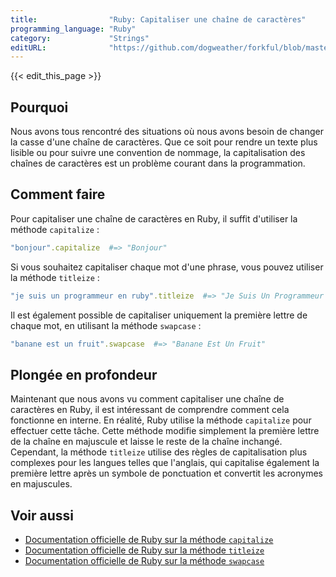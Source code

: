 ```yaml
---
title:                "Ruby: Capitaliser une chaîne de caractères"
programming_language: "Ruby"
category:             "Strings"
editURL:              "https://github.com/dogweather/forkful/blob/master/content/fr/ruby/capitalizing-a-string.md"
---
```


{{< edit_this_page >}}

## Pourquoi

Nous avons tous rencontré des situations où nous avons besoin de changer la casse d'une chaîne de caractères. Que ce soit pour rendre un texte plus lisible ou pour suivre une convention de nommage, la capitalisation des chaînes de caractères est un problème courant dans la programmation.

## Comment faire

Pour capitaliser une chaîne de caractères en Ruby, il suffit d'utiliser la méthode `capitalize` :

```Ruby
"bonjour".capitalize  #=> "Bonjour"
```

Si vous souhaitez capitaliser chaque mot d'une phrase, vous pouvez utiliser la méthode `titleize` :

```Ruby
"je suis un programmeur en ruby".titleize  #=> "Je Suis Un Programmeur En Ruby"
```

Il est également possible de capitaliser uniquement la première lettre de chaque mot, en utilisant la méthode `swapcase` :

```Ruby
"banane est un fruit".swapcase  #=> "Banane Est Un Fruit"
```

## Plongée en profondeur

Maintenant que nous avons vu comment capitaliser une chaîne de caractères en Ruby, il est intéressant de comprendre comment cela fonctionne en interne. En réalité, Ruby utilise la méthode `capitalize` pour effectuer cette tâche. Cette méthode modifie simplement la première lettre de la chaîne en majuscule et laisse le reste de la chaîne inchangé. Cependant, la méthode `titleize` utilise des règles de capitalisation plus complexes pour les langues telles que l'anglais, qui capitalise également la première lettre après un symbole de ponctuation et convertit les acronymes en majuscules.

## Voir aussi

- [Documentation officielle de Ruby sur la méthode `capitalize`](https://ruby-doc.org/core-2.7.1/String.html#method-i-capitalize)
- [Documentation officielle de Ruby sur la méthode `titleize`](https://apidock.com/rails/String/titleize)
- [Documentation officielle de Ruby sur la méthode `swapcase`](https://ruby-doc.org/core-2.7.1/String.html#method-i-swapcase)